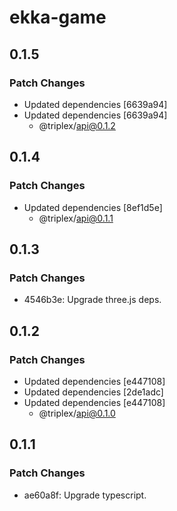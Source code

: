 # ekka-game

## 0.1.5

### Patch Changes

- Updated dependencies [6639a94]
- Updated dependencies [6639a94]
  - @triplex/api@0.1.2

## 0.1.4

### Patch Changes

- Updated dependencies [8ef1d5e]
  - @triplex/api@0.1.1

## 0.1.3

### Patch Changes

- 4546b3e: Upgrade three.js deps.

## 0.1.2

### Patch Changes

- Updated dependencies [e447108]
- Updated dependencies [2de1adc]
- Updated dependencies [e447108]
  - @triplex/api@0.1.0

## 0.1.1

### Patch Changes

- ae60a8f: Upgrade typescript.
